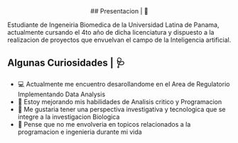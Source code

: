 <center>
## Presentacion | 🩻
</center>

Estudiante de Ingeneiria Biomedica de la Universidad Latina de Panama, actualmente cursando el 4to año de dicha licenciatura y dispuesto a la realizacion de proyectos que envuelvan el campo de la Inteligencia artificial.

## Algunas Curiosidades | 🩺

- 💻 Actualmente me encuentro desarollandome en el Area de Regulatorio Implementando Data Analysis
- 💎 Estoy mejorando mis habilidades de Analisis critico y Programacion
- 🧬 Me gustaria tener una perspectiva investigativa y tecnologica que se integre a la investigacion Biologica
- 🔬 Pense que no me envolveria en topicos relacionados a la programacion e ingenieria durante mi vida

